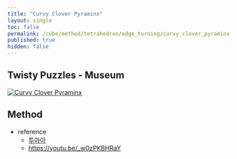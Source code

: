 ```yaml
---
title: "Curvy Clover Pyraminx"
layout: single
toc: false
permalink: /cube/method/tetrahedron/edge_turning/curvy_clover_pyraminx
published: true
hidden: false
---
```


<head>
  <base target="_blank">
</head>



## Twisty Puzzles - Museum

<a href="https://twistypuzzles.com/app/museum/museum_showitem.php?pkey=7663">
  <img alt="Curvy Clover Pyraminx" src="https://twistypuzzles.com/museum/large/07663-01.jpg">
</a>



## Method

- reference
  - [투마이](https://youtu.be/W1mimq2S2uI)
  - <https://youtu.be/_w0zPKBHRaY>

